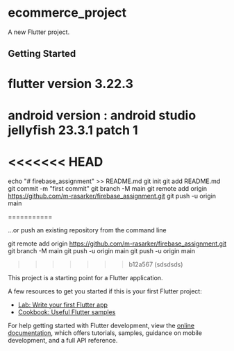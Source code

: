 # ecommerce_project

A new Flutter project.

## Getting Started
# flutter version 3.22.3
# android version : android studio jellyfish 23.3.1 patch 1

<<<<<<< HEAD
=======
echo "# firebase_assignment" >> README.md
git init
git add README.md
git commit -m "first commit"
git branch -M main
git remote add origin https://github.com/m-rasarker/firebase_assignment.git
git push -u origin main

===========

…or push an existing repository from the command line

git remote add origin https://github.com/m-rasarker/firebase_assignment.git
git branch -M main
git push -u origin main
git push -u origin main

>>>>>>> b12a567 (sdsdsds)

This project is a starting point for a Flutter application.

A few resources to get you started if this is your first Flutter project:

- [Lab: Write your first Flutter app](https://docs.flutter.dev/get-started/codelab)
- [Cookbook: Useful Flutter samples](https://docs.flutter.dev/cookbook)

For help getting started with Flutter development, view the
[online documentation](https://docs.flutter.dev/), which offers tutorials,
samples, guidance on mobile development, and a full API reference.
